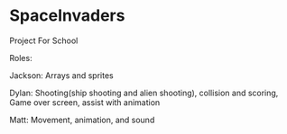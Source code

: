 # SpaceInvaders
Project For School

Roles:

Jackson: Arrays and sprites

Dylan: Shooting(ship shooting and alien shooting), collision and scoring, Game over screen, assist with animation

Matt: Movement, animation, and sound
